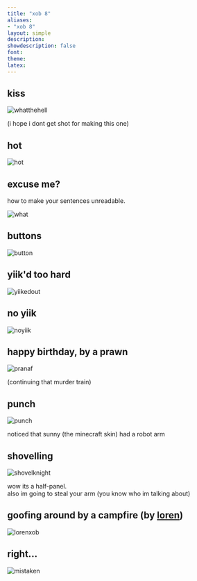 ```yaml
---
title: "xob 8"
aliases:
- "xob 8"
layout: simple
description: 
showdescription: false
font: 
theme: 
latex: 
---
```


## kiss

![whatthehell](assets/whatthehell.png)

(i hope i dont get shot for making this one)

## hot

![hot](assets/hot.png)

## excuse me?

how to make your sentences unreadable.

![what](assets/what.png)

## buttons

![button](assets/button.png)

## yiik'd too hard

![yiikedout](assets/yiikedout.png)

## no yiik

![noyiik](assets/noyiik.png)

## happy birthday, by a prawn

![pranaf](assets/pranaf.jpg)

(continuing that murder train)

## punch

![punch](assets/punch.png)

noticed that sunny (the minecraft skin) had a robot arm

## shovelling

![shovelknight](assets/shovelknight.png)

wow its a half-panel.  
also im going to steal your arm (you know who im talking about)

## goofing around by a campfire (by [loren](https://ionized-satellite-e99.notion.site/Loren-s-Garden-cd03827de0a743468d9fb5a70413fc95))

![lorenxob](assets/lorenxob.png)

## right...

![mistaken](assets/mistaken.png)
